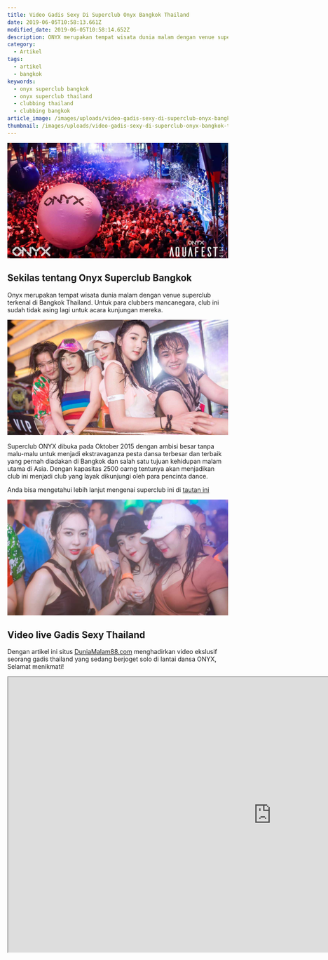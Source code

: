 ```yaml
---
title: Video Gadis Sexy Di Superclub Onyx Bangkok Thailand
date: 2019-06-05T10:58:13.661Z
modified_date: 2019-06-05T10:58:14.652Z
description: ONYX merupakan tempat wisata dunia malam dengan venue superclub terkenal di Bangkok Thailand.
category:
  - Artikel
tags:
  - artikel
  - bangkok
keywords:
  - onyx superclub bangkok
  - onyx superclub thailand
  - clubbing thailand
  - clubbing bangkok
article_image: /images/uploads/video-gadis-sexy-di-superclub-onyx-bangkok-thailand-3.jpg
thumbnail: /images/uploads/video-gadis-sexy-di-superclub-onyx-bangkok-thailand-01.jpg
---
```

![Live Gadis Sexy di Onyx Bangkok Thailand](/images/uploads/video-gadis-sexy-di-superclub-onyx-bangkok-thailand-3.jpg)

## Sekilas tentang Onyx Superclub Bangkok

Onyx merupakan tempat wisata dunia malam dengan venue superclub terkenal di Bangkok Thailand. Untuk para clubbers mancanegara, club ini sudah tidak asing lagi untuk acara kunjungan mereka.

![Live Gadis Sexy di Onyx Bangkok Thailand](/images/uploads/video-gadis-sexy-di-superclub-onyx-bangkok-thailand-2.jpg)

Superclub ONYX dibuka pada Oktober 2015 dengan ambisi besar tanpa malu-malu untuk menjadi ekstravaganza pesta dansa terbesar dan terbaik yang pernah diadakan di Bangkok dan salah satu tujuan kehidupan malam utama di Asia. Dengan kapasitas 2500 oarng tentunya akan menjadikan club ini menjadi club yang layak dikunjungi oleh para pencinta dance.

Anda bisa mengetahui lebih lanjut mengenai superclub ini di <a href="https://www.onyxbangkok.com" target="_blank">tautan ini</a>

![Live Gadis Sexy di Onyx Bangkok Thailand](/images/uploads/video-gadis-sexy-di-superclub-onyx-bangkok-thailand-1.jpg)

## Video live Gadis Sexy Thailand 

Dengan artikel ini situs <a href="/tags/pattaya/">DuniaMalam88.com</a> menghadirkan video ekslusif seorang gadis thailand yang sedang berjoget solo di lantai dansa ONYX, Selamat menikmati!

<iframe width="1200" height="627" src="https://www.youtube.com/embed/EWyHKqvGl08" allow="accelerometer; autoplay; encrypted-media; gyroscope; picture-in-picture" allowfullscreen></iframe>